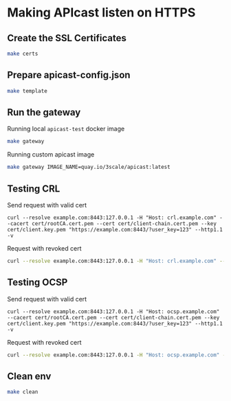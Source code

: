 # Making APIcast listen on HTTPS

## Create the SSL Certificates

```sh
make certs
```

## Prepare apicast-config.json

```sh
make template
```

## Run the gateway

Running local `apicast-test` docker image

```sh
make gateway
```

Running custom apicast image

```sh
make gateway IMAGE_NAME=quay.io/3scale/apicast:latest
```

## Testing CRL

Send request with valid cert

```
curl --resolve example.com:8443:127.0.0.1 -H "Host: crl.example.com" --cacert cert/rootCA.cert.pem --cert cert/client-chain.cert.pem --key cert/client.key.pem "https://example.com:8443/?user_key=123" --http1.1 -v
```

Request with revoked cert

```sh
curl --resolve example.com:8443:127.0.0.1 -H "Host: crl.example.com" --cacert cert/rootCA.cert.pem --cert cert/revoked_client-chain.cert.pem --key cert/revoked_client.key.pem "https://example.com:8443/?user_key=123" --http1.1 -v
```

## Testing OCSP

Send request with valid cert

```
curl --resolve example.com:8443:127.0.0.1 -H "Host: ocsp.example.com" --cacert cert/rootCA.cert.pem --cert cert/client-chain.cert.pem --key cert/client.key.pem "https://example.com:8443/?user_key=123" --http1.1 -v
```

Request with revoked cert

```sh
curl --resolve example.com:8443:127.0.0.1 -H "Host: ocsp.example.com" --cacert cert/rootCA.cert.pem --cert cert/revoked_client-chain.cert.pem --key cert/revoked_client.key.pem "https://example.com:8443/?user_key=123" --http1.1 -v
```

## Clean env

```sh
make clean
```
